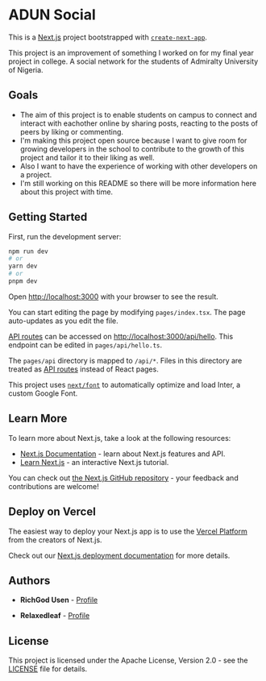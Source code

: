 # ADUN Social

This is a [Next.js](https://nextjs.org/) project bootstrapped with [`create-next-app`](https://github.com/vercel/next.js/tree/canary/packages/create-next-app).

This project is an improvement of something I worked on for my final year project in college. A social network for the students of Admiralty University of Nigeria.

## Goals

- The aim of this project is to enable students on campus to connect and interact with eachother online by sharing posts, reacting to the posts of peers by liking or commenting.
- I'm making this project open source because I want to give room for growing developers in the school to contribute to the growth of this project and tailor it to their liking as well.
- Also I want to have the experience of working with other developers on a project.
- I'm still working on this README so there will be more information here about this project with time.

## Getting Started

First, run the development server:

```bash
npm run dev
# or
yarn dev
# or
pnpm dev
```

Open [http://localhost:3000](http://localhost:3000) with your browser to see the result.

You can start editing the page by modifying `pages/index.tsx`. The page auto-updates as you edit the file.

[API routes](https://nextjs.org/docs/api-routes/introduction) can be accessed on [http://localhost:3000/api/hello](http://localhost:3000/api/hello). This endpoint can be edited in `pages/api/hello.ts`.

The `pages/api` directory is mapped to `/api/*`. Files in this directory are treated as [API routes](https://nextjs.org/docs/api-routes/introduction) instead of React pages.

This project uses [`next/font`](https://nextjs.org/docs/basic-features/font-optimization) to automatically optimize and load Inter, a custom Google Font.

## Learn More

To learn more about Next.js, take a look at the following resources:

- [Next.js Documentation](https://nextjs.org/docs) - learn about Next.js features and API.
- [Learn Next.js](https://nextjs.org/learn) - an interactive Next.js tutorial.

You can check out [the Next.js GitHub repository](https://github.com/vercel/next.js/) - your feedback and contributions are welcome!

## Deploy on Vercel

The easiest way to deploy your Next.js app is to use the [Vercel Platform](https://vercel.com/new?utm_medium=default-template&filter=next.js&utm_source=create-next-app&utm_campaign=create-next-app-readme) from the creators of Next.js.

Check out our [Next.js deployment documentation](https://nextjs.org/docs/deployment) for more details.

## Authors

- **RichGod Usen** - [Profile](https://github.com/RichGod93)

- **Relaxedleaf** - [Profile](https://github.com/relaxedleaf)

## License

This project is licensed under the Apache License, Version 2.0 - see the [LICENSE](LICENSE) file for details.
